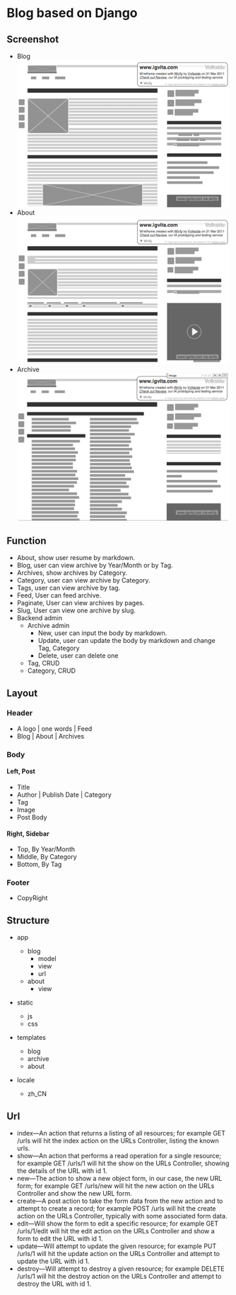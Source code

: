 Blog based on Django
====

Screenshot
----
+ Blog
![Blog](./blog.png)
+ About
![About](./about.png)
+ Archive
![About](./archive.png)

Function
----
+ About, show user resume by markdown.
+ Blog, user can view archive by Year/Month or by Tag.
+ Archives, show archives by Category.
+ Category, user can view archive by Category. 
+ Tags, user can view archive by tag.
+ Feed, User can feed archive.
+ Paginate, User can view archives by pages.
+ Slug, User can view one archive by slug.
+ Backend admin
  + Archive admin
    + New, user can input the body by markdown.
    + Update, user can update the body by markdown and change Tag, Category
    + Delete, user can delete one 
  + Tag, CRUD
  + Category, CRUD

Layout
----

### Header
+ A logo | one words | Feed  
+ Blog | About | Archives

### Body
#### Left, Post 
+ Title  
+ Author | Publish Date | Category  
+ Tag  
+ Image  
+ Post Body

#### Right, Sidebar

+ Top, By Year/Month
+ Middle, By Category
+ Bottom, By Tag

### Footer
+ CopyRight 

Structure
----
+ app
    + blog
        + model
        + view
        + url
    + about
        + view
    
+ static
    + js
    + css
  
+ templates
    + blog
    + archive
    + about
  
+ locale
    + zh_CN
    
Url
----
+ index—An action that returns a listing of all resources; for example GET /urls will hit the index action on the URLs Controller, listing the known urls.
+ show—An action that performs a read operation for a single resource; for example GET /urls/1 will hit the show on the URLs Controller, showing the details of the URL with id 1.
+ new—The action to show a new object form, in our case, the new URL form; for example GET /urls/new will hit the new action on the URLs Controller and show the new URL form.
+ create—A post action to take the form data from the new action and to attempt to create a record; for example POST /urls will hit the create action on the URLs Controller, typically with some associated form data.
+ edit—Will show the form to edit a specific resource; for example GET /urls/1/edit will hit the edit action on the URLs Controller and show a form to edit the URL with id 1.
+ update—Will attempt to update the given resource; for example PUT /urls/1 will hit the update action on the URLs Controller and attempt to update the URL with id 1.
+ destroy—Will attempt to destroy a given resource; for example DELETE /urls/1 will hit the destroy action on the URLs Controller and attempt to destroy the URL with id 1.